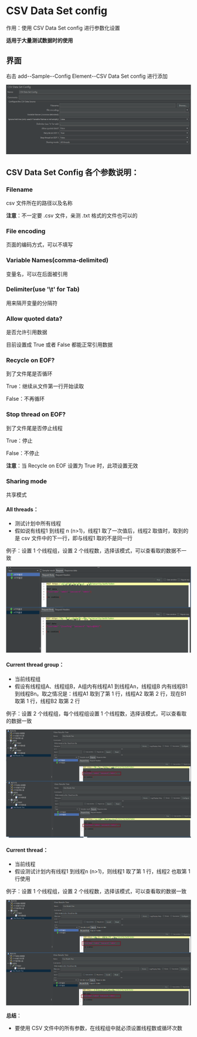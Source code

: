 # CSV Data Set config

作用：使用 CSV Data Set config 进行参数化设置

**适用于大量测试数据时的使用**

## 界面

右击 add--Sample--Config Element--CSV Data Set config 进行添加

![csv](./images/csv.png)

## CSV Data Set Config 各个参数说明：

### **Filename**

csv 文件所在的路径以及名称

**注意**：不一定要 .csv 文件，亲测 .txt 格式的文件也可以的

### **File encoding**

页面的编码方式，可以不填写

### **Variable Names(comma-delimited)**

变量名，可以在后面被引用

### **Delimiter(use '\t' for Tab)**

用来隔开变量的分隔符

### **Allow quoted data?**

是否允许引用数据

目前设置成 True 或者 False 都能正常引用数据

### **Recycle on EOF?**

到了文件尾是否循环

True：继续从文件第一行开始读取

False：不再循环

### **Stop thread on EOF?**

到了文件尾是否停止线程

True：停止

False：不停止

**注意**：当 Recycle on EOF 设置为 True 时，此项设置无效

### **Sharing mode**

共享模式

#### **All threads**：

+ 测试计划中所有线程
+ 假如说有线程1 到线程 n (n>1)，线程1 取了一次值后，线程2 取值时，取到的是 csv 文件中的下一行，即与线程1 取的不是同一行

例子：设置 1 个线程组，设置 2 个线程数，选择该模式，可以查看取的数据不一致

![all](./images/all.png)

#### **Current thread group**：

+ 当前线程组
+ 假设有线程组A、线程组B，A组内有线程A1 到线程An，线程组B 内有线程B1 到线程Bn。取之情况是：线程A1 取到了第 1 行，线程A2 取第 2 行，现在B1 取第 1 行，线程B2 取第 2 行

例子：设置 2 个线程组，每个线程组设置 1 个线程数，选择该模式，可以查看取的数据一致

![all](./images/all1.png)

#### **Current thread**：

+ 当前线程
+ 假设测试计划内有线程1 到线程n (n>1)，则线程1 取了第 1 行，线程2 也取第 1 行使用

例子：设置 1 个线程组，设置 2 个线程数，选择该模式，可以查看取的数据一致

![all](./images/all2.png)

**总结**：

+ 要使用 CSV 文件中的所有参数，在线程组中就必须设置线程数或循环次数
